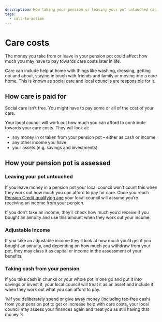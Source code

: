 ```yaml
---
description: How taking your pension or leaving your pot untouched can affect how much you have to pay for care.
tags:
  - call-to-action
---
```


# Care costs
 
The money you take from or leave in your pension pot could affect how much you may have to pay towards care costs later in life.

Care can include help at home with things like washing, dressing, getting out and about, staying in touch with friends and family or moving into a care home. This is known as social care and local councils are responsible for it.

## How care is paid for

Social care isn’t free. You might have to pay some or all of the cost of your care.

Your local council will work out how much you can afford to contribute towards your care costs. They will look at:

- any money in or taken from your pension pot – either as cash or income
- any other income you have
- your assets (e.g. savings and investments)

## How your pension pot is assessed

### Leaving your pot untouched

If you leave money in a pension pot your local council won’t count this when they work out how much you can afford to pay for care. Once you reach [Pension Credit qualifying age](https://www.gov.uk/calculate-state-pension) your local council will assume you’re receiving an income from your pension.

If you don’t take an income, they’ll check how much you’d receive if you bought an annuity and use this amount when they work out your income.

### Adjustable income

If you take an adjustable income they’ll look at how much you’d get if you bought an annuity, and depending on how much you withdraw from your pot, they may class it as capital or income in the assessment of your benefits.

### Taking cash from your pension

If you take cash in chunks or your whole pot in one go and put it into savings or invest it, your local council will treat it as an asset and include it when they work out what you can afford to pay.

%If you deliberately spend or give away money (including tax-free cash) from your pension pot to get or increase help with care costs, your local council may assess your finances again and treat you as still having that money.%
